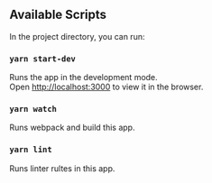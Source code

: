 ## Available Scripts

In the project directory, you can run:

### `yarn start-dev`

Runs the app in the development mode.<br />
Open [http://localhost:3000](http://localhost:3000) to view it in the browser.


### `yarn watch`

Runs webpack and build this app.<br />

### `yarn lint`

Runs linter rultes in this app.<br />



